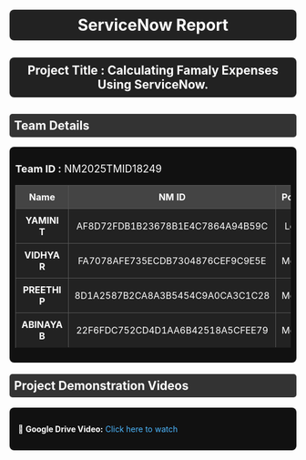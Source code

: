 <h1 style="text-align:center; color:white; background:#222; padding:10px; border-radius:8px;">
  ServiceNow Report
</h1>

<h2 style="text-align:center; color:white; background:#222; padding:10px; border-radius:8px;">
  Project Title :  Calculating Famaly Expenses Using ServiceNow.
</h2>

<h2 style="color:white; background:#333; padding:8px; border-radius:5px;">
  Team Details
</h2>

<div style="background:#111; padding:10px; border-radius:8px;">
  <p style="color:white; font-size:18px;">
    <b>Team ID :</b> NM2025TMID18249
  </p>

  <table style="width:100%; border-collapse:collapse; background:#222; color:white; text-align:center;">
    <tr style="background:#444;">
      <th style="padding:10px; border:1px solid #555;">Name</th>
      <th style="padding:10px; border:1px solid #555;">NM ID</th>
      <th style="padding:10px; border:1px solid #555;">Position</th>
    </tr>
    <tr>
      <td style="padding:10px; border:1px solid #555;"><b>YAMINI T </b></td>
      <td style="padding:10px; border:1px solid #555;">AF8D72FDB1B23678B1E4C7864A94B59C</td>
      <td style="padding:10px; border:1px solid #555;">Leader</td>
    </tr>
    <tr>
      <td style="padding:10px; border:1px solid #555;"><b>VIDHYA R</b></td>
      <td style="padding:10px; border:1px solid #555;">FA7078AFE735ECDB7304876CEF9C9E5E</td>
      <td style="padding:10px; border:1px solid #555;">Member</td>
    </tr>
    <tr>
      <td style="padding:10px; border:1px solid #555;"><b>PREETHI P</b></td>
      <td style="padding:10px; border:1px solid #555;">8D1A2587B2CA8A3B5454C9A0CA3C1C28</td>
      <td style="padding:10px; border:1px solid #555;">Member</td>
    </tr>
    <tr>
      <td style="padding:10px; border:1px solid #555;"><b>ABINAYA B</b></td>
      <td style="padding:10px; border:1px solid #555;">22F6FDC752CD4D1AA6B42518A5CFEE79</td>
      <td style="padding:10px; border:1px solid #555;">Member</td>
    <tr>
    </tr>
  </table>
</div>

<h2 style="color:white; background:#333; padding:8px; border-radius:5px; margin-top:20px;">
  Project Demonstration Videos
</h2>

<div style="background:#111; padding:15px; border-radius:8px; color:white;">
  <p>📌 <b>Google Drive Video:</b> 
    <a href="" 
   style="color:#4DB8FF; text-decoration:none;" target="_blank">Click here to watch</a>

  </p>
</div>
